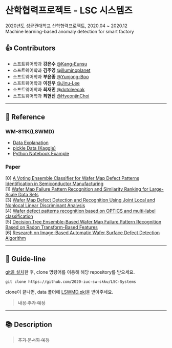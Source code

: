 # 산학협력프로젝트 - LSC 시스템즈
2020년도 성균관대학교 산학협력프로젝트, 2020.04 ~ 2020.12  
Machine learning-based anomaly detection for smart factory  

## 👍 Contributors  
- 소프트웨어학과 __강은수__ [@Kang-Eunsu](https://github.com/Kang-Eunsu)  
- 소프트웨어학과 __김주영__ [@illuminoplanet](https://github.com/illuminoplanet)  
- 소프트웨어학과 __부윤종__ [@Yunjong-Boo](https://github.com/Yunjong-Boo)  
- 소프트웨어학과 __이진우__ [@Jinu-Lee](https://github.com/Jinu-Lee)  
- 소프트웨어학과 __최재민__ [@dotoleeoak](https://github.com/dotoleeoak)  
- 소프트웨어학과 __최현진__ [@HyeonjinChoi](https://github.com/HyeonjinChoi)  

---
## 📘 Reference  
### WM-811K(LSWMD)
- [Data Explanation](https://github.com/makinarocks/awesome-industrial-machine-datasets/tree/master/)  
- [pickle Data (Kaggle)](https://www.kaggle.com/qingyi/wm811k-wafer-map)  
- [Python Notebook Example](https://www.kaggle.com/ashishpatel26/wm-811k-wafermap/notebook)   

### Paper
[0] [A Voting Ensemble Classifier for Wafer Map Defect Patterns Identification in Semiconductor Manufacturing](https://ieeexplore.ieee.org/document/8664594)  
[1] [Wafer Map Failure Pattern Recognition and Similarity Ranking for Large-Scale Data Sets](https://ieeexplore.ieee.org/document/6932449)  
[3] [Wafer Map Defect Detection and Recognition Using Joint Local and Nonlocal Linear Discriminant Analysis](https://ieeexplore.ieee.org/document/7315045)  
[4] [Wafer defect patterns recognition based on OPTICS and multi-label classification](https://ieeexplore.ieee.org/abstract/document/7867343)  
[5] [Decision Tree Ensemble-Based Wafer Map Failure Pattern Recognition Based on Radon Transform-Based Features](https://ieeexplore.ieee.org/document/8293829)  
[6] [Research on Image-Based Automatic Wafer Surface Defect Detection Algorithm](http://www.joig.org/index.php?m=content&c=index&a=show&catid=50&id=203)  

---
## 🔨 Guide-line  
[git을 설치](https://git-scm.com/book/en/v2/Getting-Started-Installing-Git)한 후, clone 명령어를 이용해 해당 repository를 받으세요.  
```
git clone https://github.com/2020-iuc-sw-skku/LSC-Systems
```
clone이 끝나면, data 폴더에 [LSWMD.pkl](https://www.kaggle.com/qingyi/wm811k-wafer-map)을 받아주세요.  
> ~~내용 추가 예정~~

---
## 📚 Description  
> ~~추가 문서화 예정~~  
